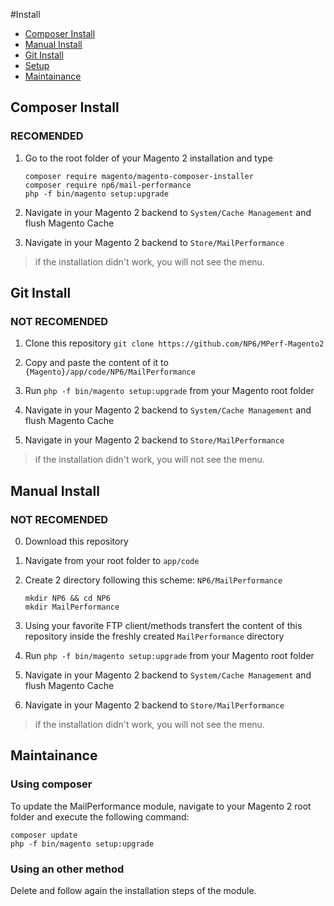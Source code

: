 #Install
* [Composer Install](#Composer-Install)
* [Manual Install](#Manual-Install)
* [Git Install](#Git-Install)
* [Setup](#setup)
* [Maintainance](#Maintainance)

## Composer Install

### RECOMENDED

1. Go to the root folder of your Magento 2 installation and type

   ```shell
   composer require magento/magento-composer-installer
   composer require np6/mail-performance
   php -f bin/magento setup:upgrade
   ```

2. Navigate in your Magento 2 backend to `System/Cache Management` and flush Magento Cache

3. Navigate in your Magento 2 backend to `Store/MailPerformance`
> if the installation didn't work, you will not see the menu.

## Git Install

### NOT RECOMENDED

1. Clone this repository `git clone https://github.com/NP6/MPerf-Magento2`

2. Copy and paste the content of it to `{Magento}/app/code/NP6/MailPerformance`

3. Run `php -f bin/magento setup:upgrade` from your Magento root folder

4. Navigate in your Magento 2 backend to `System/Cache Management` and flush Magento Cache

5. Navigate in your Magento 2 backend to `Store/MailPerformance`
> if the installation didn't work, you will not see the menu.

## Manual Install

### NOT RECOMENDED

0. Download this repository

1. Navigate from your root folder to `app/code`

2. Create 2 directory following this scheme: `NP6/MailPerformance`

   ```shell
   mkdir NP6 && cd NP6
   mkdir MailPerformance
   ```

3. Using your favorite FTP client/methods transfert the content of this repository inside the freshly created `MailPerformance` directory

4. Run `php -f bin/magento setup:upgrade` from your Magento root folder

5. Navigate in your Magento 2 backend to `System/Cache Management` and flush Magento Cache

6. Navigate in your Magento 2 backend to `Store/MailPerformance`
> if the installation didn't work, you will not see the menu.


## Maintainance

### Using composer

 To update the MailPerformance module, navigate to your Magento 2 root folder and execute the following command:
 ```shell
 composer update
 php -f bin/magento setup:upgrade
 ```

### Using an other method

Delete and follow again the installation steps of the module.
